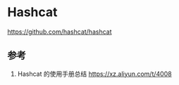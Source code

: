 # Hashcat

https://github.com/hashcat/hashcat

## 参考

1. Hashcat 的使用手册总结
   https://xz.aliyun.com/t/4008

